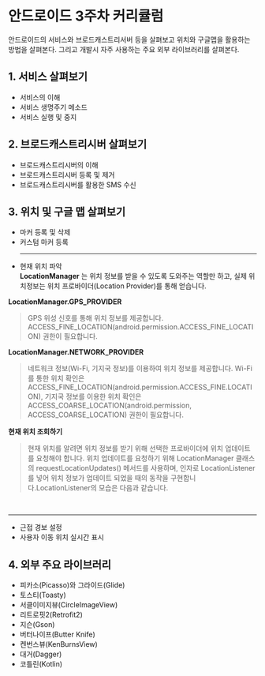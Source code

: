 # 안드로이드 3주차 커리큘럼
안드로이드의 서비스와 브로드캐스트리서버 등을 살펴보고 위치와 구글맵을 활용하는 방법을 살펴본다. 그리고 개발시 자주 사용하는 주요 외부 라이브러리를 살펴본다.

## 1. 서비스 살펴보기
* 서비스의 이해
* 서비스 생명주기 메소드
* 서비스 실행 및 중지

## 2. 브로드캐스트리시버 살펴보기
* 브로드캐스트리시버의 이해
* 브로드캐스트리시버 등록 및 제거
* 브로드캐스트리시버를 활용한 SMS 수신

## 3. 위치 및 구글 맵 살펴보기
* 마커 등록 및 삭제
* 커스텀 마커 등록
<br/><hr>
* 현재 위치 파악<br/>
__LocationManager__ 는 위치 정보를 받을 수 있도록 도와주는 역할만 하고, 실제 위치정보는 위치 프로바이더(Location Provider)를 통해 얻습니다.

**LocationManager.GPS_PROVIDER**
> GPS 위성 신호를 통해 위치 정보를 제공합니다. ACCESS_FINE_LOCATION(android.permission.ACCESS_FINE_LOCATION) 권한이 필요합니다.


**LocationManager.NETWORK_PROVIDER**
> 네트워크 정보(Wi-Fi, 기지국 정보)를 이용하여 위치 정보를 제공합니다. Wi-Fi를 통한 위치 확인은 ACCESS_FINE_LOCATION(android.permission.ACCESS_FINE.LOCATION), 기지국 정보를 이용한 위치 확인은 ACCESS_COARSE_LOCATION(android.permission, ACCESS_COARSE_LOCATION) 권한이 필요합니다.
 
  
**현재 위치 조회하기**
> 현재 위치를 알려면 위치 정보를 받기 위해 선택한 프로바이더에 위치 업데이트를 요청해야 합니다. 위치 업데이트를 요청하기 위해 LocationManager 클래스의 requestLocationUpdates() 메서드를 사용하며, 인자로 LocationListener를 넣어 위치 정보가 업데이트 되었을 때의 동작을 구현합니다.LocationListener의 모습은 다음과 같습니다.

<br/><hr>
 

* 근접 경보 설정
* 사용자 이동 위치 실시간 표시

## 4. 외부 주요 라이브러리
* 피카소(Picasso)와 그라이드(Glide)
* 토스티(Toasty)
* 서클이미지뷰(CircleImageView)
* 리트로핏2(Retrofit2)
* 지슨(Gson)
* 버터나이프(Butter Knife)
* 켄번스뷰(KenBurnsView)
* 대거(Dagger)
* 코틀린(Kotlin)
